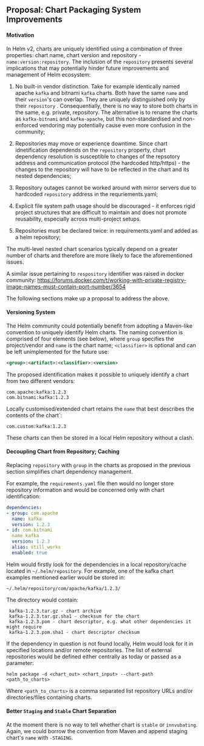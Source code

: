 ## Proposal: Chart Packaging System Improvements

#### Motivation

In Helm v2, charts are uniquely identified using a combination of three properties: chart name, chart version and repository - `name:version:repository`.
The inclusion of the `repository` presents several implications that may potentially hinder future improvements and management of Helm ecosystem:

1) No built-in vendor distinction. Take for example identically named apache `kafka` and bitnami `kafka` charts. Both have the same `name` and their `version`'s can overlap. They are uniquely distinguished only by their `repository` . Consequentially, there is no way to store both charts in the same, e.g. private, repository. The alternative is to rename the charts as `kafka-bitnami` and `kafka-apache`, but this non-standardised and non-enforced vendoring may potentially cause even more confusion in the community;

2) Repositories may move or experience downtime. Since chart idnetification dependends on the `repository` property, chart dependency resolution is susceptible to changes of the repsotory address and communication protocol (the hardcoded http/https) - the changes to the repository will have to be reflected in the chart and its nested dependencies;

3) Repository outages cannot be worked around with mirror servers due to hardcoded `repository` address in the requriements.yaml;

4) Explicit file system path usage should be discouraged - it enforces rigid project structures that are difficult to maintain and does not promote reusability, especially across multi-project setups.

5) Repositories must be declared twice: in requirements.yaml and added as a helm repository;

The multi-level nested chart scenarios typically depend on a greater number of charts and therefore are more likely to face the aforementioned issues.

A similar issue pertaining to `respository` identifier was raised in docker community:
https://forums.docker.com/t/working-with-private-registry-image-names-must-contain-port-number/3654

The following sections make up a proposal to address the above.

#### Versioning System

The Helm community could potentially benefit from adopting a Maven-like convention to uniquely identify Helm charts. The naming convention is comprised of four elements (see below), where `group` specifies the project/vendor and `name` is the chart name; `<classifier>` is optional and can be left unimplemented for the future use:

```xml
<group>:<artifact>:<classifier>:<version>
```

The proposed identification makes it possible to uniquely identify a chart from two different vendors:
```
com.apache:kafka:1.2.3
com.bitnami:kafka:1.2.3
```

Locally customised/extended chart retains the `name` that best describes the contents of the chart`:

```
com.custom:kafka:1.2.3
```

These charts can then be stored in a local Helm repository without a clash.


#### Decoupling Chart from Repository; Caching

Replacing `repository` with `group` in the charts as proposed in the previous section simplifies chart dependency management.

For example, the `requirements.yaml` file then would no longer store repository information and would be concerned only with chart identification:
```yaml
dependencies:
- group: com.apache
  name: kafka
  version: 1.2.3
- id: com.bitnami
  name kafka
  version: 1.2.3
  alias: still_works
  enabled: true
```

Helm would firstly look for the dependencies in a local repository/cache located in `~/.helm/repository`. For example, one of the kafka chart examples mentioned earlier would be stored in:
```
~/.helm/repository/com/apache/kafka/1.2.3/
```
The directory would contain:
```
 kafka-1.2.3.tar.gz - chart archive
 kafka-1.2.3.tar.gz.sha1 - checksum for the chart
 kafka-1.2.3.pom - chart descriptor, e.g. what other dependencies it might require
 kafka-1.2.3.pom.sha1 - chart descriptor checksum
```

If the dependency in question is not found locally, Helm would look for it in specified locations and/or remote repositories. The list of external repositories would be defined either centrally as today or passed as a parameter:

```
helm package -d <chart_out> <chart_input> --chart-path <path_to_charts>
```

Where `<path_to_charts>` is a comma separated list repository URLs and/or directories/files containing charts.

#### Better `Staging` and `Stable` Chart Separation

At the moment there is no way to tell whether chart is `stable` or `innvubating`.
Again, we could borrow the convention from Maven and append staging chart's `name` with `-STAGING`.
